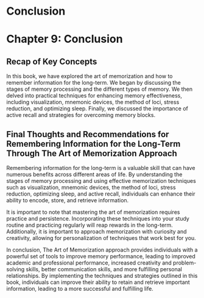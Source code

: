 # Conclusion

Chapter 9: Conclusion
=====================

Recap of Key Concepts
---------------------

In this book, we have explored the art of memorization and how to remember information for the long-term. We began by discussing the stages of memory processing and the different types of memory. We then delved into practical techniques for enhancing memory effectiveness, including visualization, mnemonic devices, the method of loci, stress reduction, and optimizing sleep. Finally, we discussed the importance of active recall and strategies for overcoming memory blocks.

Final Thoughts and Recommendations for Remembering Information for the Long-Term Through The Art of Memorization Approach
-------------------------------------------------------------------------------------------------------------------------

Remembering information for the long-term is a valuable skill that can have numerous benefits across different areas of life. By understanding the stages of memory processing and using effective memorization techniques such as visualization, mnemonic devices, the method of loci, stress reduction, optimizing sleep, and active recall, individuals can enhance their ability to encode, store, and retrieve information.

It is important to note that mastering the art of memorization requires practice and persistence. Incorporating these techniques into your study routine and practicing regularly will reap rewards in the long-term. Additionally, it is important to approach memorization with curiosity and creativity, allowing for personalization of techniques that work best for you.

In conclusion, The Art of Memorization approach provides individuals with a powerful set of tools to improve memory performance, leading to improved academic and professional performance, increased creativity and problem-solving skills, better communication skills, and more fulfilling personal relationships. By implementing the techniques and strategies outlined in this book, individuals can improve their ability to retain and retrieve important information, leading to a more successful and fulfilling life.